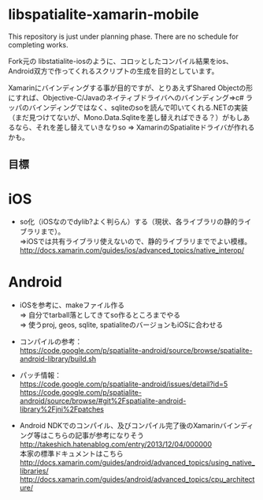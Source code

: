 libspatialite-xamarin-mobile
=================

This repository is just under planning phase.
There are no schedule for completing works.

Fork元の libstatialite-iosのように、コロッとしたコンパイル結果をios、Android双方で作ってくれるスクリプトの生成を目的としています。

Xamarinにバインディングする事が目的ですが、とりあえずShared Objectの形にすれば、Objective-C/Javaのネイティブドライバへのバインディング=>c# ラッパのバインディングではなく、sqliteのsoを読んで叩いてくれる.NETの実装（まだ見つけてないが、Mono.Data.Sqliteを差し替えればできる？）がもしあるなら、それを差し替えていきなりso => XamarinのSpatialiteドライバが作れるかも。


目標
----

# iOS

* so化（iOSなのでdylib?よく判らん）する（現状、各ライブラリの静的ライブラリまで）。  
=>iOSでは共有ライブラリ使えないので、静的ライブラリまででよい模様。  
http://docs.xamarin.com/guides/ios/advanced_topics/native_interop/

# Android

* iOSを参考に、makeファイル作る  
=> 自分でtarball落としてきてso作るところまでやる  
=> 使うproj, geos, sqlite, spatialiteのバージョンもiOSに合わせる

* コンパイルの参考：  
https://code.google.com/p/spatialite-android/source/browse/spatialite-android-library/build.sh

* パッチ情報：  
https://code.google.com/p/spatialite-android/issues/detail?id=5  
https://code.google.com/p/spatialite-android/source/browse/#git%2Fspatialite-android-library%2Fjni%2Fpatches

* Android NDKでのコンパイル、及びコンパイル完了後のXamarinバインディング等はこちらの記事が参考になりそう  
http://takeshich.hatenablog.com/entry/2013/12/04/000000  
本家の標準ドキュメントはこちら  
http://docs.xamarin.com/guides/android/advanced_topics/using_native_libraries/  
http://docs.xamarin.com/guides/android/advanced_topics/cpu_architecture/
